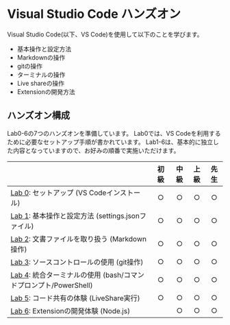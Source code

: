 # Visual Studio Code ハンズオン

Visual Studio Code(以下、VS Code)を使用して以下のことを学びます。
* 基本操作と設定方法
* Markdownの操作
* gitの操作
* ターミナルの操作
* Live shareの操作
* Extensionの開発方法

## ハンズオン構成
Lab0-6の7つのハンズオンを準備しています。
Lab0では、VS Codeを利用するために必要なセットアップ手順が書かれています。
Lab1-6は、基本的に独立した内容となっていますので、お好みの順番で実施いただけます。

|                                                                                  | 初級  | 中級  | 上級  | 先生  |
| :------------------------------------------------------------------------------- | :---: | :---: | :---: | :---: |
| [Lab 0](Lab0): セットアップ (VS Codeインストール)                                   |   ○   |   ○   |   ○   |   ○   |
| [Lab 1](Lab1): 基本操作と設定方法 (settings.jsonファイル)        |   ○   |   ○   |   ○   |   ○   |
| [Lab 2](Lab2): 文書ファイルを取り扱う (Markdown操作)                     |   ○   |   ○   |   ○   |   ○   |
| [Lab 3](Lab3): ソースコントロールの使用 (git操作)             |   ○   |   ○   |   ○   |   ○   |
| [Lab 4](Lab4): 統合ターミナルの使用 (bash/コマンドプロンプト/PowerShell) |   ○   |   ○   |   ○   |   ○   |
| [Lab 5](Lab5): コード共有の体験 (LiveShare実行)     |    ○　  |   ○   |   ○   |   ○   |
| [Lab 6](Lab6): Extensionの開発体験 (Node.js)                     |       |   ○  |   ○   |   ○   |

